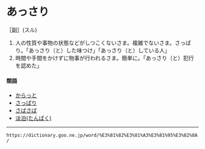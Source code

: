 # あっさり

［副］(スル)
1.  人の性質や事物の状態などがしつこくないさま。複雑でないさま。さっぱり。「あっさり（と）した味つけ」「あっさり（と）している人」
2.  時間や手間をかけずに物事が行われるさま。簡単に。「あっさり（と）犯行を認めた」
    

#### 類語

-   [からっと](https://dictionary.goo.ne.jp/word/%E3%81%8B%E3%82%89%E3%81%A3%E3%81%A8/#jn-45864)
-   [さっぱり](https://dictionary.goo.ne.jp/word/%E3%81%95%E3%81%A3%E3%81%B1%E3%82%8A/#jn-88505)
-   [さばさば](https://dictionary.goo.ne.jp/word/%E3%81%95%E3%81%B0%E3%81%95%E3%81%B0/#jn-88940)
-   [淡泊(たんぱく)](https://dictionary.goo.ne.jp/word/%E6%B7%A1%E6%B3%8A/#jn-140538)

---
`https://dictionary.goo.ne.jp/word/%E3%81%82%E3%81%A3%E3%81%95%E3%82%8A/`